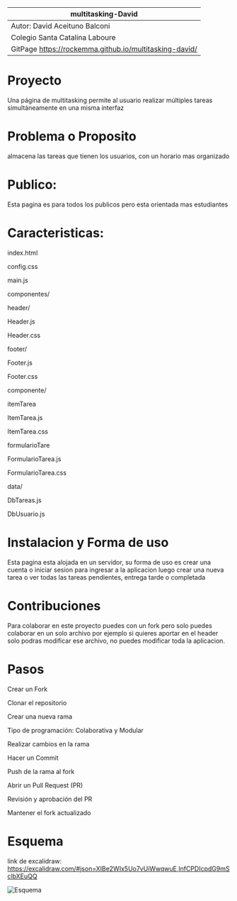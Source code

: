 |multitasking-David|
|-------------------------------|
|Autor: David Aceituno Balconi |
|Colegio Santa Catalina Laboure |
|GitPage https://rockemma.github.io/multitasking-david/ |




# Proyecto
Una página de multitasking permite al usuario realizar múltiples tareas simultáneamente en una misma interfaz

# Problema o Proposito 
almacena las tareas que tienen los usuarios, con un horario mas organizado

# Publico: 
Esta pagina es para todos los publicos pero esta orientada mas estudiantes

# Caracteristicas:
index.html

config.css

main.js

componentes/

header/

Header.js

Header.css

footer/

Footer.js

Footer.css

componente/

itemTarea

ItemTarea.js

ItemTarea.css

formularioTare

FormularioTarea.js

FormularioTarea.css

data/

DbTareas.js

DbUsuario.js

# Instalacion y Forma de uso 
Esta pagina esta alojada en un servidor, su forma de uso es crear una cuenta o iniciar sesion para ingresar a la aplicacion luego crear una nueva tarea o ver todas las tareas pendientes, entrega tarde o completada

# Contribuciones
Para colaborar en este proyecto puedes con un fork pero solo puedes colaborar en un solo archivo por ejemplo 
si quieres aportar en el header solo podras modificar ese archivo, no puedes modificar toda la aplicacion.

# Pasos
Crear un Fork

Clonar el repositorio

Crear una nueva rama

Tipo de programación: Colaborativa y Modular

Realizar cambios en la rama

Hacer un Commit

Push de la rama al fork

Abrir un Pull Request (PR)

Revisión y aprobación del PR   

Mantener el fork actualizado

# Esquema 
link de excalidraw: https://excalidraw.com/#json=XIBe2WIx5Uo7vUiWwqwuE,lnfCPDIcpdG9mSclbXEuQQ

![Esquema](https://github.com/user-attachments/assets/1f7861f7-285a-4780-adf8-f79e9d75ab99)
